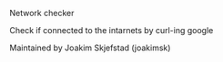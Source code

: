 Network checker

Check if connected to the intarnets by curl-ing google

Maintained by Joakim Skjefstad (joakimsk)
